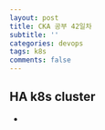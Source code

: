 ```yaml
---
layout: post
title: CKA 공부 42일차
subtitle: ''
categories: devops
tags: k8s
comments: false
---
```


## HA k8s cluster

- 